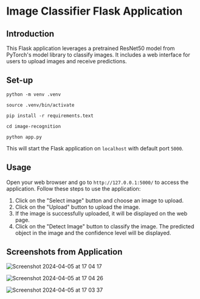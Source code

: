 # Image Classifier Flask Application

## Introduction
This Flask application leverages a pretrained ResNet50 model from PyTorch's model library to classify images. It includes a web interface for users to upload images and receive predictions.

## Set-up
`python -m venv .venv`

`source .venv/bin/activate`

`pip install -r requirements.text`

`cd image-recognition`

`python app.py`

This will start the Flask application on `localhost` with default port `5000`.

## Usage
Open your web browser and go to `http://127.0.0.1:5000/` to access the application. Follow these steps to use the application:

1.  Click on the "Select image" button and choose an image to upload.
2.  Click on the "Upload" button to upload the image.
3.  If the image is successfully uploaded, it will be displayed on the web page.
4.  Click on the "Detect Image" button to classify the image. The predicted object in the image and the confidence level will be displayed.

## Screenshots from Application
![Screenshot 2024-04-05 at 17 04 17](https://github.com/Sioncoolwijk/image-recognition/assets/70899366/11bef60f-13f9-401a-a2aa-d5cd36bb8f41)

![Screenshot 2024-04-05 at 17 04 26](https://github.com/Sioncoolwijk/image-recognition/assets/70899366/05833058-9f65-4f14-a130-22dd055a6cd0)

![Screenshot 2024-04-05 at 17 03 37](https://github.com/Sioncoolwijk/image-recognition/assets/70899366/1308f216-2d05-48b4-9ab9-57da632605e7)

